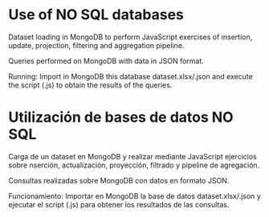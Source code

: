 # Use of NO SQL databases

Dataset loading in MongoDB to perform JavaScript exercises of insertion, update, projection, filtering and aggregation pipeline.

Queries performed on MongoDB with data in JSON format. 

Running: Import in MongoDB this database dataset.xlsx/.json and execute the script (.js) to obtain the results of the queries.

# Utilización de bases de datos NO SQL

Carga de un dataset en MongoDB y realizar mediante JavaScript ejercicios sobre nserción, actualización, proyección, filtrado y pipeline de agregación.

Consultas realizadas sobre MongoDB con datos en formato JSON. 

Funcionamiento: Importar en MongoDB la base de datos dataset.xlsx/.json y ejecutar el script (.js) para obtener los resultados de las consultas.

